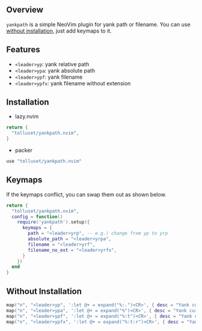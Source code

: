 ## Overview

`yankpath` is a simple NeoVim plugin for yank path or filename. You can use [without installation](https://github.com/tolluset/yankpath.nvim#without-installation), just add keymaps to it.

## Features

- `<leader>yp`: yank relative path
- `<leader>ypa`: yank absolute path
- `<leader>ypf`: yank filename
- `<leader>ypfx`: yank filename without extension

## Installation

- lazy.nvim

```lua
return {
  "tolluset/yankpath.nvim",
}
```

- packer

```lua
use "tolluset/yankpath.nvim"
```

## Keymaps

If the keymaps conflict, you can swap them out as shown below.

```lua
return {
  "tolluset/yankpath.nvim",
  config = function()
    require('yankpath').setup({
      keymaps = {
        path = "<leader>yrp", -- e.g.) change from yp to yrp
        absolute_path = "<leader>yrpa",
        filename = "<leader>yrf",
        filename_no_ext = "<leader>yrfx",
      }
    })
  end
}
```

## Without Installation

```lua
map("n", "<leader>yp", ':let @+ = expand("%:.")<CR>', { desc = "Yank current files's path" })
map("n", "<leader>ypa", ':let @+ = expand("%")<CR>', { desc = "Yank current file's absolute path" })
map("n", "<leader>ypf", ':let @+ = expand("%:t")<CR>', { desc = "Yank current file's filename" })
map("n", "<leader>ypfx", ':let @+ = expand("%:t:r")<CR>', { desc = "Yank current file's filename no ext" })
```
